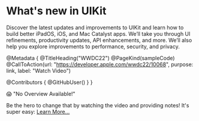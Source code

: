 # What's new in UIKit

Discover the latest updates and improvements to UIKit and learn how to build better iPadOS, iOS, and Mac Catalyst apps. We’ll take you through UI refinements, productivity updates, API enhancements, and more. We’ll also help you explore improvements to performance, security, and privacy.

@Metadata {
   @TitleHeading("WWDC22")
   @PageKind(sampleCode)
   @CallToAction(url: "https://developer.apple.com/wwdc22/10068", purpose: link, label: "Watch Video")

   @Contributors {
      @GitHubUser(<replace this with your GitHub handle>)
   }
}

😱 "No Overview Available!"

Be the hero to change that by watching the video and providing notes! It's super easy:
 [Learn More…](https://wwdcnotes.github.io/WWDCNotes/documentation/wwdcnotes/contributing)
